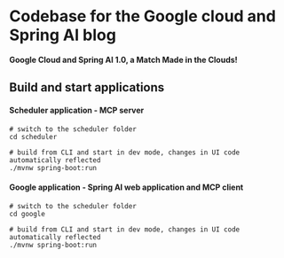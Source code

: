 # Codebase for the Google cloud and Spring AI blog

**Google Cloud and Spring AI 1.0, a Match Made in the Clouds!** 

## Build and start applications

#### Scheduler application - MCP server
```shell
# switch to the scheduler folder
cd scheduler

# build from CLI and start in dev mode, changes in UI code automatically reflected
./mvnw spring-boot:run
```

#### Google application - Spring AI web application and MCP client
```shell
# switch to the scheduler folder
cd google

# build from CLI and start in dev mode, changes in UI code automatically reflected
./mvnw spring-boot:run
```